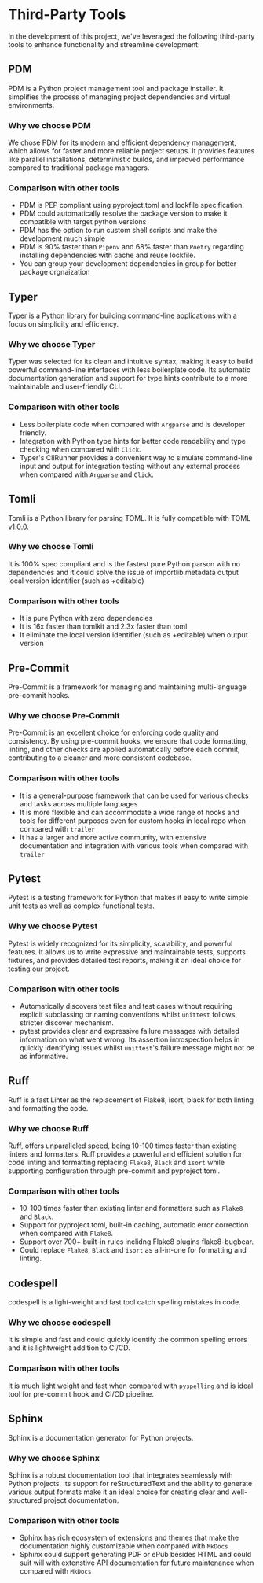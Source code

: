 # Third-Party Tools

In the development of this project, we've leveraged the following third-party tools to enhance functionality and streamline development:

## PDM

PDM is a Python project management tool and package installer. It simplifies the process of managing project dependencies and virtual environments.

### Why we choose PDM

We chose PDM for its modern and efficient dependency management, which allows for faster and more reliable project setups. It provides features like parallel installations, deterministic builds, and improved performance compared to traditional package managers.

### Comparison with other tools
- PDM is PEP compliant using pyproject.toml and lockfile specification.
- PDM could automatically resolve the package version to make it compatible with target python versions  
- PDM has the option to run custom shell scripts and make the development much simple
- PDM is 90% faster than `Pipenv` and 68% faster than `Poetry` regarding installing dependencies with cache and reuse lockfile.
- You can group your development dependencies in group for better package orgnaization


## Typer

Typer is a Python library for building command-line applications with a focus on simplicity and efficiency.

### Why we choose Typer

Typer was selected for its clean and intuitive syntax, making it easy to build powerful command-line interfaces with less boilerplate code. Its automatic documentation generation and support for type hints contribute to a more maintainable and user-friendly CLI.

### Comparison with other tools
- Less boilerplate code when compared with `Argparse` and is developer friendly.
- Integration with Python type hints for better code readability and type checking when compared with `Click`.
- Typer's CliRunner provides a convenient way to simulate command-line input and output for integration testing without any external process when compared with `Argparse` and `Click`. 

## Tomli
Tomli is a Python library for parsing TOML. It is fully compatible with TOML v1.0.0.

### Why we choose Tomli
It is 100% spec compliant and is the fastest pure Python parson with no dependencies and it could solve the issue of importlib.metadata output local version identifier (such as +editable)

### Comparison with other tools
- It is pure Python with zero dependencies
- It is 16x faster than tomlkit and 2.3x faster than toml
- It eliminate the local version identifier (such as +editable) when output version

## Pre-Commit

Pre-Commit is a framework for managing and maintaining multi-language pre-commit hooks.

### Why we choose Pre-Commit

Pre-Commit is an excellent choice for enforcing code quality and consistency. By using pre-commit hooks, we ensure that code formatting, linting, and other checks are applied automatically before each commit, contributing to a cleaner and more consistent codebase.

### Comparison with other tools
- It is a general-purpose framework that can be used for various checks and tasks across multiple languages
- It is more flexible and can accommodate a wide range of hooks and tools for different purposes even for custom hooks in local repo when compared with `trailer`
- It has a larger and more active community, with extensive documentation and integration with various tools when compared with `trailer`

## Pytest

Pytest is a testing framework for Python that makes it easy to write simple unit tests as well as complex functional tests.

### Why we choose Pytest

Pytest is widely recognized for its simplicity, scalability, and powerful features. It allows us to write expressive and maintainable tests, supports fixtures, and provides detailed test reports, making it an ideal choice for testing our project.

### Comparison with other tools
- Automatically discovers test files and test cases without requiring explicit subclassing or naming conventions whilst `unittest` follows stricter discover mechanism.
- pytest provides clear and expressive failure messages with detailed information on what went wrong. Its assertion introspection helps in quickly identifying issues whilst `unittest`'s failure message might not be as informative.

## Ruff
Ruff is a fast Linter as the replacement of Flake8, isort, black for both linting and formatting the code.

### Why we choose Ruff
Ruff, offers unparalleled speed, being 10-100 times faster than existing linters and formatters. Ruff provides a powerful and efficient solution for code linting and formatting replacing `Flake8`, `Black` and `isort` while supporting configuration through pre-commit and pyproject.toml.

### Comparison with other tools
- 10-100 times faster than existing linter and formatters such as `Flake8` and `Black`.
- Support for pyproject.toml, built-in caching, automatic error correction when compared with `Flake8`.
- Support over 700+ built-in rules inclidng Flake8 plugins flake8-bugbear.
- Could replace `Flake8`, `Black` and `isort` as all-in-one for formatting and linting.

## codespell
codespell is a light-weight and fast tool catch spelling mistakes in code.

### Why we choose codespell
It is simple and fast and could quickly identify the common spelling errors and it is lightweight addition to CI/CD.

### Comparison with other tools
It is much light weight and fast when compared with `pyspelling` and is ideal tool for pre-commit hook and CI/CD pipeline.

## Sphinx

Sphinx is a documentation generator for Python projects.

### Why we choose Sphinx

Sphinx is a robust documentation tool that integrates seamlessly with Python projects. Its support for reStructuredText and the ability to generate various output formats make it an ideal choice for creating clear and well-structured project documentation.

### Comparison with other tools
- Sphinx has rich ecosystem of extensions and themes that make the documentation highly customizable when compared with `MkDocs`
- Sphinx could support generating PDF or ePub besides HTML and could suit will with extenstive API documentation for future maintenance when compared with `MkDocs`